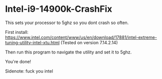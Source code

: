 # Intel-i9-14900k-CrashFix

This sets your processor to 5ghz so you dont crash so often.

First install: https://www.intel.com/content/www/us/en/download/17881/intel-extreme-tuning-utility-intel-xtu.html (Tested on version 7.14.2.14)

Then run this program to navigate the utility and set it to 5ghz.

You're done!

Sidenote: fuck you intel
